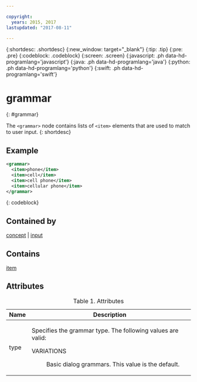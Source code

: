 ```yaml
---

copyright:
  years: 2015, 2017
lastupdated: "2017-08-11"

---
```


{:shortdesc: .shortdesc}
{:new_window: target="_blank"}
{:tip: .tip}
{:pre: .pre}
{:codeblock: .codeblock}
{:screen: .screen}
{:javascript: .ph data-hd-programlang='javascript'}
{:java: .ph data-hd-programlang='java'}
{:python: .ph data-hd-programlang='python'}
{:swift: .ph data-hd-programlang='swift'}

# grammar
{: #grammar}

The `<grammar>` node contains lists of `<item>` elements that are used to match to user input.
{: shortdesc}

## Example

```xml
<grammar>
  <item>phone</item>
  <item>cell</item>
  <item>cell phone</item>
  <item>cellular phone</item>
</grammar>
```
{: codeblock}

## Contained by

[concept](/docs/services/dialog/concept.html) | [input](/docs/services/dialog/input.html)

## Contains

[item](/docs/services/dialog/item.html)

## Attributes

<table>
<caption>Table 1. Attributes</caption>
<thead><tr><th>Name</th>
<th>Description</th>
</tr>
</thead>
<tbody><tr><td><p>
type
</p></td>
<td><p>
Specifies the grammar type. The following
values are valid:
</p><dl><dt>VARIATIONS</dt>
<dd><p>Basic dialog grammars. This value is the default.</p></dd>
</dl>
</td>
</tr>
</tbody>
</table>
